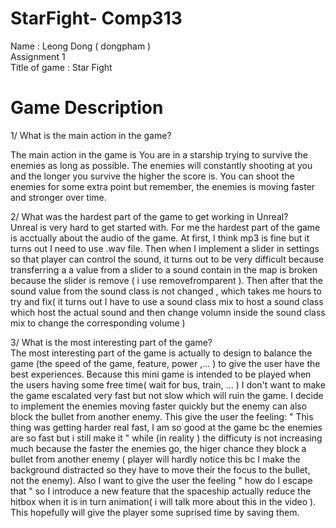 # StarFight- Comp313

Name : Leong Dong ( dongpham ) <br />
Assignment 1 <br />
Title of game : Star Fight <br />

 # Game Description 
 
 1/ What is the main action in the game? <br />
 
 The main action in the game is You are in a starship trying to survive the enemies as long as possible. The enemies will constantly shooting at you and the longer you survive the higher the score is. You can shoot the enemies for some extra point but remember, the enemies is moving faster and stronger over time. <br />
 
 2/ What was the hardest part of the game to get working in Unreal? <br />
 Unreal is very hard to get started with. For me the hardest part of the game is acctually about the audio of the game. At first, I think mp3 is fine but it turns out I need to use .wav file. Then when I implement a slider in settings so that player can control the sound, it turns out to be very difficult because transferring a a value from a slider to a sound contain in the map is broken because the slider is remove ( i use removefromparent ). Then after that the sound value from the sound class is not changed , which takes me hours to try and fix( it turns out I have to use a sound class mix to host a sound class which host the actual sound and then change volumn inside the sound class mix to change the corresponding volume ) <br />
 
 3/ What is the most interesting part of the game? <br />
 The most interesting part of the game is actually to design to  balance the game (the speed of the game, feature, power ,... ) to give the user have the best experiences. Because this mini game is intended to  be played when the users having some free time( wait for bus, train, ... ) I don't want to make the game escalated very fast but not slow which will ruin the game. I decide to implement the enemies moving faster quickly but the enemy can also block the bullet from another enemy. This give the user the feeling: " This thing was getting harder real fast, I am so good at the game bc the enemies are so fast but i still make it " while (in reality ) the difficuty is not increasing much because the faster the enemies go, the higer chance they block a bullet from another enemy ( player will hardly notice this bc I make the background distracted so they have to move their the focus to the bullet, not the enemy). Also I want to give the user the feeling " how do I escape that " so I introduce a new feature that the spaceship actually reduce the hitbox when it is in turn animation( i will talk more about this in the video ). This hopefully will give the player some suprised time by saving them.
